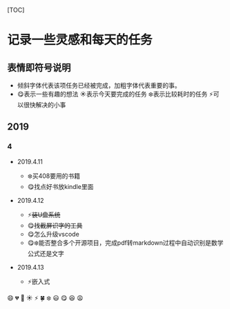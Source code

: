 [TOC]


# 记录一些灵感和每天的任务

## 表情即符号说明

- 倾斜字体代表该项任务已经被完成，加粗字体代表重要的事。
- :yum:表示一些有趣的想法 :sunny:表示今天要完成的任务 :snowflake:表示比较耗时的任务 :zap:可以很快解决的小事

## 2019

### 4

- 2019.4.11
    - :snowflake:买408要用的书籍
    - :yum:找点好书放kindle里面

- 2019.4.12
    - :zap:~~装U盘系统~~
    - :yum:~~找截屏识字的工具~~
    - :yum:怎么升级vscode
    - :yum::snowflake:能否整合多个开源项目，完成pdf转markdown过程中自动识别是数学公式还是文字

- 2019.4.13
    - :zap:嵌入式





:smile:
:broken_heart:
:grimacing:
:sunny:
:zap:
:four_leaf_clover:
:snowflake:
:smiley:
:yum:
:laughing:
:weary: